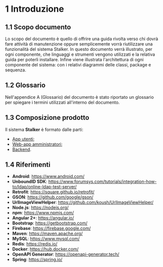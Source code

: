 # 1 Introduzione

## 1.1 Scopo documento
Lo scopo del documento è quello di offrire una guida rivolta verso chi dovrà fare attività di manutenzione oppure semplicemente vorrà riutilizzare una funzionalità del sistema Stalker. In questo documento verrà illustrato, per ogni componente, che linguaggi e strumenti vengono utilizzati e la relativa guida per poterli installare. Infine viene illustrata l'architettura di ogni componente del sistema: con i relativi diagrammi delle classi, package e sequenza.

## 1.2 Glossario
Nell'appendice A (Glossario) del documento è stato riportato un glossario per spiegare i termini utilizzati all'interno del documento.

## 1.3 Composizione prodotto

Il sistema **Stalker** è formato dalle parti:

-   [App utenti](/app/introduzione/);
-   [Web-app amministratori](/webapp/introduzione/);
-   [Backend](/backend/introduzione/).

## 1.4 Riferimenti 
-   **Android**: <a href="https://www.android.com/">https://www.android.com/</a>
-   **UnboundID SDK**: <a href="https://www.forumsys.com/tutorials/integration-how-to/ldap/online-ldap-test-server/">https://www.forumsys.com/tutorials/integration-how-to/ldap/online-ldap-test-server/</a>
-   **Retrofit**: <a href="https://square.github.io/retrofit/">https://square.github.io/retrofit/</a>
-   **GSON**: <a href="https://github.com/google/gson"> https://github.com/google/gson/ </a>
-   **UrlImageViewHelper**:  <a href="https://github.com/koush/UrlImageViewHelper">https://github.com/koush/UrlImageViewHelper/</a>
-   **Node.js**: <a href="https://nodejs.org">https://nodejs.org/</a>
-   **npm**: <a href="https://www.npmjs.com/">https://www.npmjs.com/</a>
-   **Angular 2+**: <a href="https://angular.io/">https://angular.io/</a>
-   **Bootstrap**: <a href="https://getbootstrap.com/">https://getbootstrap.com/</a>
-   **Firebase**: <a href="https://firebase.google.com/">https://firebase.google.com/</a>
-   **Maven**: <a href="https://maven.apache.org/">https://maven.apache.org/</a>
-   **MySQL**: <a href="https://www.mysql.com/">https://www.mysql.com/</a>
-   **Redis**: <a href="https://redis.io/">https://redis.io/</a>
-   **Docker**: <a href="https://hub.docker.com/">https://hub.docker.com/</a>
-   **OpenAPI Generator**: <a href="https://openapi-generator.tech/">https://openapi-generator.tech/</a>
-   **Spring**: <a href="https://spring.io/">https://spring.io/</a>
